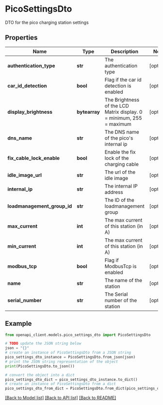 # PicoSettingsDto

DTO for the pico charging station settings

## Properties

Name | Type | Description | Notes
------------ | ------------- | ------------- | -------------
**authentication_type** | **str** | The authentication type | [optional] 
**car_id_detection** | **bool** | Flag if the car id detection is enabled | [optional] 
**display_brightness** | **bytearray** | The Brightness of the LCD Matrix display. 0 &#x3D; minimum, 255 &#x3D; maximum | [optional] 
**dns_name** | **str** | The DNS name of the pico&#39;s internal ip | [optional] 
**fix_cable_lock_enable** | **bool** | Enable the fix lock of the charging cable | [optional] 
**idle_image_url** | **str** | The url of the idle image | [optional] 
**internal_ip** | **str** | The internal IP address | [optional] 
**loadmanagement_group_id** | **str** | The ID of the loadmanagement group | [optional] 
**max_current** | **int** | The max current of this station (in A) | [optional] 
**min_current** | **int** | The max current of this station (in A) | [optional] 
**modbus_tcp** | **bool** | Flag if ModbusTcp is enabled | [optional] 
**name** | **str** | The name of the station | [optional] 
**serial_number** | **str** | The Serial number of the station | [optional] 

## Example

```python
from openapi_client.models.pico_settings_dto import PicoSettingsDto

# TODO update the JSON string below
json = "{}"
# create an instance of PicoSettingsDto from a JSON string
pico_settings_dto_instance = PicoSettingsDto.from_json(json)
# print the JSON string representation of the object
print(PicoSettingsDto.to_json())

# convert the object into a dict
pico_settings_dto_dict = pico_settings_dto_instance.to_dict()
# create an instance of PicoSettingsDto from a dict
pico_settings_dto_from_dict = PicoSettingsDto.from_dict(pico_settings_dto_dict)
```
[[Back to Model list]](../README.md#documentation-for-models) [[Back to API list]](../README.md#documentation-for-api-endpoints) [[Back to README]](../README.md)


